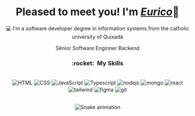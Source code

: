 <div>
  <h1 align="center">Pleased to meet you! I'm <a href="https://github.com/eurico77"><i>Eurico</i></a>🚀</h1>
  <p align="center">💻 I'm a software developer degree in information systems from the catholic university of Quixadá
  <p align="center">Sênior Software Enginner Backend</h2>
</div>



<h3 align="center""> :rocket: &nbsp;My Skills </h3>

<div align="center" valign="top"><br>
  <img align="center" alt="HTML" src="https://img.shields.io/badge/HTML5-E34F26?style=for-the-badge&logo=html5&logoColor=white">
  <img align="center" alt="CSS" src="https://img.shields.io/badge/CSS3-1572B6?style=for-the-badge&logo=css3&logoColor=white">
  <img align="center" alt="JavaScript" src="https://img.shields.io/badge/JavaScript-323330?style=for-the-badge&logo=javascript&logoColor=F7DF1E">
  <img align="center" alt="Typescript" src="https://img.shields.io/badge/Typescript-323330?style=for-the-badge&logo=Typescript&logoColor=blue">
  <img align="center" alt="nodejs" src="https://img.shields.io/badge/Node.js-43853D?style=for-the-badge&logo=node.js&logoColor=white">
  <img align="center" alt="mongo" src="https://img.shields.io/badge/MongoDB-4EA94B?style=for-the-badge&logo=mongodb&logoColor=white">
  <img align="center" alt="react" src="https://img.shields.io/badge/React-20232A?style=for-the-badge&logo=react&logoColor=61DAFB">                         
  <img align="center" alt="tailwind" src="https://img.shields.io/badge/Tailwind_CSS-38B2AC?style=for-the-badge&logo=tailwind-css&logoColor=white">
  <img align="center" alt="figma" src="https://img.shields.io/badge/Figma-F24E1E?style=for-the-badge&logo=figma&logoColor=white">  
  <img align="center" alt="git" src="https://img.shields.io/badge/GIT-E44C30?style=for-the-badge&logo=git&logoColor=white">                                                                                                                                  

</div><br>

<div align="center">

  ![Snake animation](https://github.com/danielbped/danielbped/blob/output/github-contribution-grid-snake.svg)

</div>
</div>

